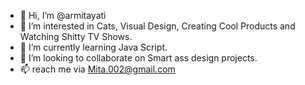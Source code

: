 - 👋 Hi, I’m @armitayati
- 👀 I’m interested in Cats, Visual Design, Creating Cool Products and Watching Shitty TV Shows.
- 🌱 I’m currently learning Java Script.
- 💞️ I’m looking to collaborate on Smart ass design projects.
- 📫 reach me via Mita.002@gmail.com

<!---
armitayati/armitayati is a ✨ special ✨ repository because its `README.md` (this file) appears on your GitHub profile.
You can click the Preview link to take a look at your changes.
--->
